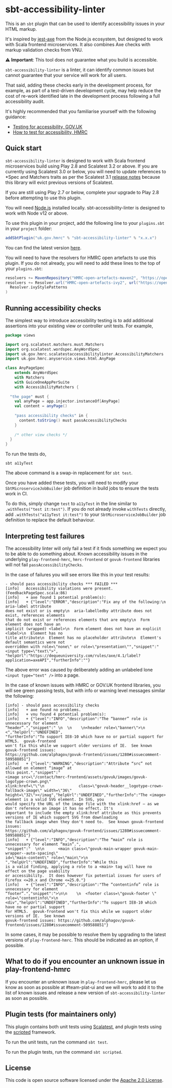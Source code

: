 
# sbt-accessibility-linter

This is an `sbt` plugin that can be used to identify accessibility issues in your HTML markup.

It's inspired by [jest-axe](https://github.com/nickcolley/jest-axe) from the Node.js ecosystem, but designed to
work with Scala frontend microservices. It also combines Axe checks with markup validation checks from VNU.

:warning: **Important**: This tool does not guarantee what you build is accessible.

`sbt-accessibility-linter` is a linter, it can identify common issues but cannot guarantee that your service will work 
for all users.

That said, adding these checks early in the development process, for example, as part of a test-driven development
cycle, may help reduce the cost of re-work identified late in the development process following a full accessibility audit.

It's highly recommended that you familiarise yourself with the following guidance:
* [Testing for accessibility, GOV.UK](https://www.gov.uk/service-manual/helping-people-to-use-your-service/testing-for-accessibility)
* [How to test for accessibility, HMRC](https://github.com/hmrc/accessibility/blob/master/docs/how-to-test-for-accessibility.md) 

## Quick start

`sbt-accessibility-linter` is designed to work with Scala frontend microservices build using Play 2.8 and Scalatest 3.2
or above. If you are currently using Scalatest 3.0 or below, you will need to update references to *Spec and Matchers
traits as per the Scalatest 3.1 [release notes](https://www.scalatest.org/release_notes/3.1.0) because this library
will evict previous versions of Scalatest.

If you are still using Play 2.7 or below, complete your upgrade to Play 2.8 before attempting to use this plugin.

You will need [Node.js](https://nodejs.org/en/) installed locally. 
sbt-accessibility-linter is designed to work with Node v12 or above.

To use this plugin in your project, add the following line to your `plugins.sbt` in your `project` folder:

```scala
addSbtPlugin("uk.gov.hmrc" % "sbt-accessibility-linter" % "x.x.x")
```

You can find the latest version [here](https://github.com/hmrc/sbt-accessibility-linter/tags).

You will need to have the resolvers for HMRC open artefacts to use this plugin. If you do not already, you will need to
add these lines to the top of your `plugins.sbt`:

```scala
resolvers += MavenRepository("HMRC-open-artefacts-maven2", "https://open.artefacts.tax.service.gov.uk/maven2")
resolvers += Resolver.url("HMRC-open-artefacts-ivy2", url("https://open.artefacts.tax.service.gov.uk/ivy2"))(
  Resolver.ivyStylePatterns
)
```

## Running accessibility checks

The simplest way to introduce accessibility testing is to add additional assertions
into your existing view or controller unit tests. For example,

```scala
package views

import org.scalatest.matchers.must.Matchers
import org.scalatest.wordspec.AnyWordSpec
import uk.gov.hmrc.scalatestaccessibilitylinter.AccessibilityMatchers
import uk.gov.hmrc.anyservice.views.html.AnyPage

class AnyPageSpec
    extends AnyWordSpec
    with Matchers
    with GuiceOneAppPerSuite
    with AccessibilityMatchers {
  
  "the page" must {
    val anyPage = app.injector.instanceOf[AnyPage]
    val content = anyPage()
    
    "pass accessibility checks" in {
      content.toString() must passAccessibilityChecks
    }
    
    /* other view checks */
  }
}
```

To run the tests do,

```shell script
sbt a11yTest
```

The above command is a swap-in replacement for `sbt test`.

Once you have added these tests, you will need to modify your `SbtMicroserviceJobBuilder` job definition in
build jobs to ensure the tests work in CI.

To do this, simply change `test` to `a11yTest` in the line similar to `.withTests("test it:test")`. If you do not 
already invoke `withTests` directly, add `.withTests("a11yTest it:test")` to your `SbtMicroserviceJobBuilder` job
definition to replace the default behaviour.

## Interpreting test failures

The accessibility linter will only fail a test if it finds something we expect you to be able to
do something about. Known accessibility issues in the underlying `play-frontend-hmrc`, `hmrc-frontend` or 
`govuk-frontend` libraries will not fail `passAccessibilityChecks`.

In the case of failures you will see errors like this in your test results:

```text
- should pass accessibility checks *** FAILED ***
[info]   Accessibility violations were present. (FeedbackPageSpec.scala:86)
[info]   + axe found 1 potential problem(s):
[info]   + {"level":"ERROR","description":"Fix any of the following:\n  aria-label attribute 
does not exist or is empty\n  aria-labelledby attribute does not exist, references elements 
that do not exist or references elements that are empty\n  Form element does not have an 
implicit (wrapped) <label>\n  Form element does not have an explicit <label>\n  Element has no 
title attribute\n  Element has no placeholder attribute\n  Element's default semantics were not 
overridden with role=\"none\" or role=\"presentation\"","snippet":"<input type=\"text\">",
"helpUrl":"https://dequeuniversity.com/rules/axe/4.1/label?application=axeAPI","furtherInfo":""}
```

The above error was caused by deliberately adding an unlabeled lone `<input type="text" />` into a page.

In the case of known issues with HMRC or GOV.UK frontend libraries, you will see green passing
tests, but with info or warning level messages similar the following:

```text
[info] - should pass accessibility checks
[info]   + axe found no problems.
[info]   + vnu found 4 potential problem(s):
[info]   + {"level":"INFO","description":"The “banner” role is unnecessary for element 
“header”.","snippet":" \n  \n    \n<header role=\"banner\">\n    <","helpUrl":"UNDEFINED",
"furtherInfo":"To support IE8-10 which have no or partial support for HTML5.  govuk-frontend 
won't fix this while we support older versions of IE.  See known govuk-frontend issues: 
https://github.com/alphagov/govuk-frontend/issues/1280#issuecomment-509588851"}
[info]   + {"level":"WARNING","description":"Attribute “src” not allowed on element “image” at 
this point.","snippet":"          
<image src=\"/contact/hmrc-frontend/assets/govuk/images/govuk-logotype-crown.png\" 
xlink:href=\"\"\n               class=\"govuk-header__logotype-crown-fallback-image\" width=\"36\" 
height=\"32\"></imag","helpUrl":"UNDEFINED","furtherInfo":"The <image> element is a valid SVG element. In SVG, you 
would specify the URL of the image file with the xlink:href – as we don't reference an image it has no effect. It's 
important to include the empty xlink:href attribute as this prevents versions of IE which support SVG from downloading 
the fallback image when they don't need to.  See known govuk-frontend issues: 
https://github.com/alphagov/govuk-frontend/issues/1280#issuecomment-509588851"}
[info]   + {"level":"INFO","description":"The “main” role is unnecessary for element “main”.",
"snippet":"  \n\n      <main class=\"govuk-main-wrapper govuk-main-wrapper--auto-spacing\" 
id=\"main-content\" role=\"main\">\n     ","helpUrl":"UNDEFINED","furtherInfo":"While this 
is a valid finding, applying a role to a <main> tag will have no effect on the page usability 
or accessibility.  It does however fix potential issues for users of Firefox <=20.x and Chrome <=25.0."}
[info]   + {"level":"INFO","description":"The “contentinfo” role is unnecessary for element 
“footer”.","snippet":">\n\n    \n  <footer class=\"govuk-footer \" role=\"contentinfo\">\n 
<div","helpUrl":"UNDEFINED","furtherInfo":"To support IE8-10 which have no or partial support 
for HTML5.  govuk-frontend won't fix this while we support older versions of IE.  See known 
govuk-frontend issues: https://github.com/alphagov/govuk-frontend/issues/1280#issuecomment-509588851"}
```

In some cases, it may be possible to resolve them by upgrading to the latest versions of 
`play-frontend-hmrc`. This should be indicated as an option, if possible.

## What to do if you encounter an unknown issue in play-frontend-hmrc

If you encounter an unknown issue in `play-frontend-hmrc`, please let us know 
as soon as possible at #team-plat-ui and we will work to add it to the list of known issues and release a 
new version of `sbt-accessibility-linter` as soon as possible.

## Plugin tests (for maintainers only)

This plugin contains both unit tests using [Scalatest](https://www.scalatest.org/), and plugin tests using the 
[scripted](https://www.scala-sbt.org/1.x/docs/Testing-sbt-plugins.html) framework.

To run the unit tests, run the command `sbt test`.

To run the plugin tests, run the command `sbt scripted`.

## License

This code is open source software licensed under the [Apache 2.0 License]("http://www.apache.org/licenses/LICENSE-2.0.html").
